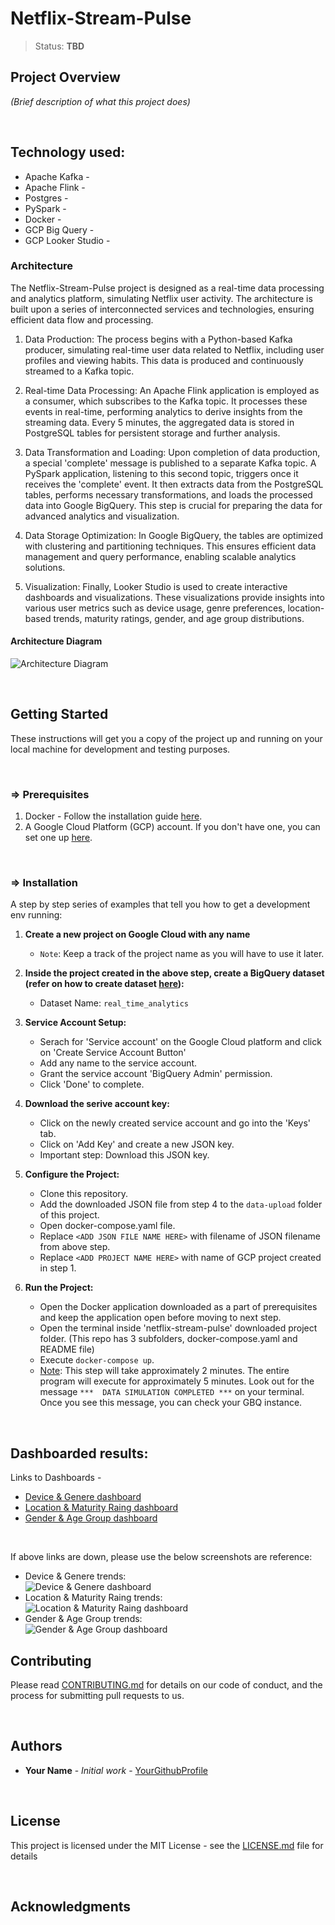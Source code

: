 # Netflix-Stream-Pulse

> Status: **TBD**

## Project Overview
*(Brief description of what this project does)*

<br>

## Technology used:
 - Apache Kafka -
 - Apache Flink - 
 - Postgres - 
 - PySpark -
 - Docker -
 - GCP Big Query -
 - GCP Looker Studio -  

### Architecture
The Netflix-Stream-Pulse project is designed as a real-time data processing and analytics platform, simulating Netflix user activity. The architecture is built upon a series of interconnected services and technologies, ensuring efficient data flow and processing.

1. Data Production: The process begins with a Python-based Kafka producer, simulating real-time user data related to Netflix, including user profiles and viewing habits. This data is produced and continuously streamed to a Kafka topic.

2. Real-time Data Processing: An Apache Flink application is employed as a consumer, which subscribes to the Kafka topic. It processes these events in real-time, performing analytics to derive insights from the streaming data. Every 5 minutes, the aggregated data is stored in PostgreSQL tables for persistent storage and further analysis.

3. Data Transformation and Loading: Upon completion of data production, a special 'complete' message is published to a separate Kafka topic. A PySpark application, listening to this second topic, triggers once it receives the 'complete' event. It then extracts data from the PostgreSQL tables, performs necessary transformations, and loads the processed data into Google BigQuery. This step is crucial for preparing the data for advanced analytics and visualization.

4. Data Storage Optimization: In Google BigQuery, the tables are optimized with clustering and partitioning techniques. This ensures efficient data management and query performance, enabling scalable analytics solutions.

5. Visualization: Finally, Looker Studio is used to create interactive dashboards and visualizations. These visualizations provide insights into various user metrics such as device usage, genre preferences, location-based trends, maturity ratings, gender, and age group distributions.

#### Architecture Diagram
![Architecture Diagram](/images/architecture_diagram.png "Architecture Diagram")

<br>

## Getting Started

These instructions will get you a copy of the project up and running on your local machine for development and testing purposes.

<br>

### => Prerequisites

1. Docker - Follow the installation guide [here](https://docs.docker.com/engine/install/).
2. A Google Cloud Platform (GCP) account. If you don't have one, you can set one up [here](https://cloud.google.com/).

<br>

### => Installation

A step by step series of examples that tell you how to get a development env running:

1. **Create a new project on Google Cloud with any name**
   - `Note`: Keep a track of the project name as you will have to use it later.

2. **Inside the project created in the above step, create a BigQuery dataset (refer on how to create dataset [here](https://cloud.google.com/bigquery/docs/datasets#create-dataset)):**
   - Dataset Name: `real_time_analytics`

3. **Service Account Setup:**
   - Serach for 'Service account' on the Google Cloud platform and click on 'Create Service Account Button'
   - Add any name to the service account.
   - Grant the service account 'BigQuery Admin' permission.
   - Click 'Done' to complete.

4. **Download the serive account key:**
   - Click on the newly created service account and go into the 'Keys' tab.
   - Click on 'Add Key' and create a new JSON key.
   - Important step: Download this JSON key.

5. **Configure the Project:**
   - Clone this repository.
   - Add the downloaded JSON file from step 4 to the `data-upload` folder of this project.
   - Open docker-compose.yaml file.
   - Replace `<ADD JSON FILE NAME HERE>` with filename of JSON filename from above step.
   - Replace `<ADD PROJECT NAME HERE>` with name of GCP project created in step 1.
   

4. **Run the Project:**
   - Open the Docker application downloaded as a part of prerequisites and keep the application open before moving to next step.
   - Open the terminal inside 'netflix-stream-pulse' downloaded project folder. (This repo has 3 subfolders, docker-compose.yaml and README file)
   - Execute `docker-compose up`.
   - <u>Note</u>: This step will take approximately 2 minutes. The entire program will execute for approximately 5 minutes. Look out for the message `***  DATA SIMULATION COMPLETED ***` on your terminal. Once you see this message, you can check your GBQ instance.


<br>



## Dashboarded results:

Links to Dashboards -
   - [Device & Genere dashboard](https://lookerstudio.google.com/reporting/3d089d03-28d9-49ef-b1d2-8ac887ac209c)
   - [Location & Maturity Raing dashboard](https://lookerstudio.google.com/reporting/9537f7c7-24ea-403c-8ae3-2f0251f5f6be) 
   - [Gender & Age Group dashboard](https://lookerstudio.google.com/reporting/b4c9e8d2-6f19-4e4e-b7ea-306caba1b97b)

<br>

If above links are down, please use the below screenshots are reference:
   - Device & Genere trends: <br>
   ![Device & Genere dashboard](/images/DeviceGenre.png "Device & Genere dashboard")
   - Location & Maturity Raing trends: <br>
   ![Location & Maturity Raing dashboard](/images/LocationMR.png "Location & Maturity Raing dashboard")
   - Gender & Age Group trends: <br>
   ![Gender & Age Group dashboard](/images/GenderAgeGroup.png "Gender & Age Group dashboard")



## Contributing

Please read [CONTRIBUTING.md](LINK_TO_CONTRIBUTING_GUIDELINES) for details on our code of conduct, and the process for submitting pull requests to us.

<br>

## Authors

* **Your Name** - *Initial work* - [YourGithubProfile](LINK_TO_YOUR_GITHUB_PROFILE)

<br>

## License

This project is licensed under the MIT License - see the [LICENSE.md](LINK_TO_LICENSE) file for details

<br>

## Acknowledgments

